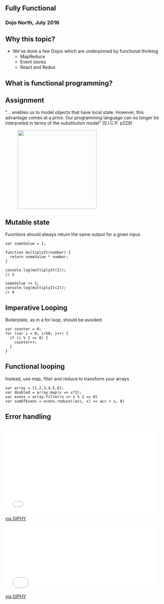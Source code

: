 ## Fully Functional

### Dojo North, July 2016


## Why this topic?

- We've done a few Dojos which are underpinned by functional thinking
  - MapReduce
  - Event stores
  - React and Redux



## What is functional programming?


## Assignment

"... enables us to model objects that have local state. However, this advantage comes at a price. Our programming language can no longer be interpreted in terms of the substitution model" (S.I.C.P. p229)

<figure>
<a href="https://www.mitpress.mit.edu/sicp/"><img height=250 src="https://www.mitpress.mit.edu/sicp/full-text/book/cover.jpg" /></a>
</figure>


## Mutable state

Functions should always return the same output for a given input.
```
var someValue = 1;

function multiplyIt(number) {
  return someValue * number;
}

console.log(multiplyIt(2));
// 2

someValue += 1;
console.log(multiplyIt(2));
// 4
```


## Imperative Looping

Boilerplate, as in a for loop, should be avoided:
```
var counter = 0;
for (var i = 0; i<50; i++) {
  if (i % 2 == 0) {
    counter++;
  }
}
```


## Functional looping

Instead, use map, filter and reduce to transform your arrays
```
var array = [1,2,3,4,5,6];
var doubled = array.map(x => x*2);
var evens = array.filter(x => x % 2 == 0)
var sumOfEvens = evens.reduce((acc, x) => acc + x, 0)
```



## Error handling

<iframe src="//giphy.com/embed/13HgwGsXF0aiGY" width="480" height="270" frameBorder="0" class="giphy-embed" allowFullScreen></iframe><p><a href="http://giphy.com/gifs/13HgwGsXF0aiGY">via GIPHY</a></p>


<iframe src="//giphy.com/embed/fXm3axbRDLBII" width="480" height="202" frameBorder="0" class="giphy-embed" allowFullScreen></iframe><p><a href="http://giphy.com/gifs/the-matrix-keanu-reeves-neo-fXm3axbRDLBII">via GIPHY</a></p>
